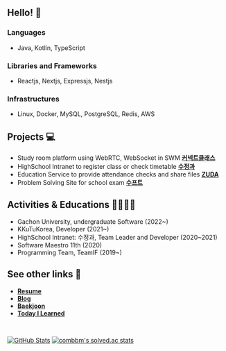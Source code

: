 ## Hello! 👋 

### Languages
- Java, Kotlin, TypeScript
### Libraries and Frameworks
- Reactjs, Nextjs, Expressjs, Nestjs
### Infrastructures
- Linux, Docker, MySQL, PostgreSQL, Redis, AWS

## Projects 💻

- Study room platform using WebRTC, WebSocket in SWM **[커넥트클래스](https://github.com/real-compacted-developer/connect-class/)**
- HighSchool Intranet to register class or check timetable **[수정과](https://github.com/swjb-sinamon/)**
- Education Service to provide attendance checks and share files **[ZUDA](https://github.com/zzuda/)**
- Problem Solving Site for school exam **[수프트](https://github.com/swsuft/)**

## Activities & Educations 🙋‍♀️🙋‍♂️

- Gachon University, undergraduate Software (2022~)
- KKuTuKorea, Developer (2021~)
- HighSchool Intranet: 수정과, Team Leader and Developer (2020~2021)
- Software Maestro 11th (2020)
- Programming Team, TeamIF (2019~)

## See other links 🔗

- **[Resume](https://daegyeo.me?utm_source=github&utm_medium=readme&utm_campaign=github_readme)**
- **[Blog](https://blog.daegyeo.me/)**
- **[Baekjoon](https://www.acmicpc.net/user/combbm)**
- **[Today I Learned](https://til.skylightqp.kr)**

<br />

[![GitHub Stats](https://github-readme-stats.vercel.app/api?username=SkyLightQP&hide=issues,contribs)](https://github.com/SkyLightQP)
[![combbm's solved.ac stats](https://github-readme-solvedac.hyp3rflow.vercel.app/api/?handle=combbm)](https://solved.ac/combbm)

